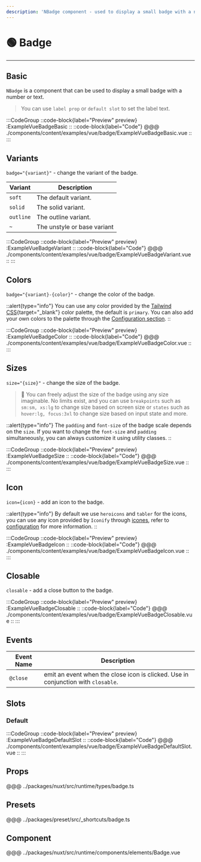 ```yaml
---
description: 'NBadge component - used to display a small badge with a number or text.'
---
```


# 🟢 Badge

---

## Basic

`NBadge` is a component that can be used to display a small badge with a number or text.

>You can use `label prop` or `default slot` to set the label text.

:::CodeGroup
::code-block{label="Preview" preview}
  :ExampleVueBadgeBasic
::
::code-block{label="Code"}
@@@ ./components/content/examples/vue/badge/ExampleVueBadgeBasic.vue
::
:::

## Variants

`badge="{variant}"` - change the variant of the badge.

| Variant   | Description                 |
| --------- | --------------------------- |
| `soft`    | The default variant.        |
| `solid`   | The solid variant.          |
| `outline` | The outline variant.        |
| `~`       | The unstyle or base variant |

:::CodeGroup
::code-block{label="Preview" preview}
  :ExampleVueBadgeVariant
::
::code-block{label="Code"}
@@@ ./components/content/examples/vue/badge/ExampleVueBadgeVariant.vue
::
:::

## Colors

`badge="{variant}-{color}"` - change the color of the badge.

::alert{type="info"}
You can use any color provided by the [Tailwind CSS](https://tailwindcss.com/docs/customizing-colors){target="_blank"} color palette, the default is `primary`. You can also add your own colors to the palette through the [Configuration section](/getting-started/configuration).
::

:::CodeGroup
::code-block{label="Preview" preview}
  :ExampleVueBadgeColor
::
::code-block{label="Code"}
@@@ ./components/content/examples/vue/badge/ExampleVueBadgeColor.vue
::
:::

## Sizes

`size="{size}"` - change the size of the badge.

> 🚀 You can freely adjust the size of the badge using any size imaginable. No limits exist, and you can use `breakpoints` such as `sm:sm, xs:lg` to change size based on screen size or `states` such as `hover:lg, focus:3xl` to change size based on input state and more.

::alert{type="info"}
The `padding` and `font-size` of the badge scale depends on the `size`. If you want to change the `font-size` and `padding` simultaneously, you can always customize it using utility classes.
::

:::CodeGroup
::code-block{label="Preview" preview}
  :ExampleVueBadgeSize
::
::code-block{label="Code"}
@@@ ./components/content/examples/vue/badge/ExampleVueBadgeSize.vue
::
:::

## Icon

`icon={icon}` - add an icon to the badge.

::alert{type="info"}
By default we use `heroicons` and `tabler` for the icons, you can use any icon provided by `Iconify` through [icones](https://icones.js.org/), refer to [configuration](/getting-started/configuration) for more information.
::

:::CodeGroup
::code-block{label="Preview" preview}
  :ExampleVueBadgeIcon
::
::code-block{label="Code"}
@@@ ./components/content/examples/vue/badge/ExampleVueBadgeIcon.vue
::
:::

## Closable

`closable` - add a close button to the badge.

:::CodeGroup
::code-block{label="Preview" preview}
  :ExampleVueBadgeClosable
::
::code-block{label="Code"}
@@@ ./components/content/examples/vue/badge/ExampleVueBadgeClosable.vue
::
:::

## Events

| Event Name | Description                                                                       |
| ---------- | --------------------------------------------------------------------------------- |
| `@close`   | emit an event when the close icon is clicked. Use in conjunction with `closable`. |

## Slots

### Default

:::CodeGroup
::code-block{label="Preview" preview}
  :ExampleVueBadgeDefaultSlot
::
::code-block{label="Code"}
@@@ ./components/content/examples/vue/badge/ExampleVueBadgeDefaultSlot.vue
::
:::

## Props
@@@ ../packages/nuxt/src/runtime/types/badge.ts

## Presets
@@@ ../packages/preset/src/_shortcuts/badge.ts

## Component
@@@ ../packages/nuxt/src/runtime/components/elements/Badge.vue
